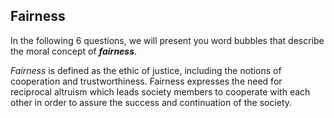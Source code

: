 ## Fairness

In the following 6 questions, we will present you word bubbles that describe the moral concept of ***fairness***.

*Fairness* is defined as the ethic of justice, including the notions of cooperation and trustworthiness. Fairness expresses the need for reciprocal altruism which leads society members to cooperate with each other in order to assure the success and continuation of the society.